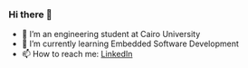 ### Hi there 👋
- 🔭 I’m an engineering student at Cairo University
- 🌱 I’m currently learning Embedded Software Development
- 📫 How to reach me: [LinkedIn](https://www.linkedin.com/in/ahmed-osama-73a37820a/)
<!--
**AhmedOsamaa/AhmedOsamaa** is a ✨ _special_ ✨ repository because its `README.md` (this file) appears on your GitHub profile.

Here are some ideas to get you started:

- 🔭 I’m currently working on ...
- 🌱 I’m currently learning ...
- 👯 I’m looking to collaborate on ...
- 🤔 I’m looking for help with ...
- 💬 Ask me about ...
- 📫 How to reach me: ...
- 😄 Pronouns: ...
- ⚡ Fun fact: ...
-->
